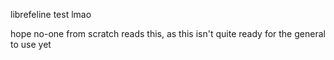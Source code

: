 librefeline test lmao

hope no-one from scratch reads this, as this isn't quite ready for the general to use yet
